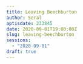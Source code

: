 ```yaml
---
title: Leaving Beechburton
author: Seral
aptisdate: 233845
date: 2020-09-01T19:00:00Z
slug: leaving-beechburton
sessions:
  - "2020-09-01"
draft: true
---
```


